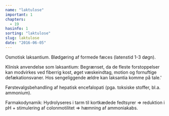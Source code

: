 ```yaml
---
name: "laktulose"
important: 1
chapters:  
  - 19
hasinfo: 1
sorting: "laktulose"
slug: laktulose
date: "2016-06-05"
---
```


Osmotisk laksantium. Blødgøring af formede fæces (latenstid 1-3 døgn).

Klinisk anvendelse som laksantium: Begrænset, da de fleste forstoppelser kan modvirkes ved fiberrig kost, øget væskeindtag, motion og fornuftige defækationsvaner. Hos sengeliggende ældre kan laksantia komme på tale.'

Førstevalgsbehandling af hepatisk encefalopati (pga. toksiske stoffer, bl.a. ammonium).

Farmakodynamik: Hydrolyseres i tarm til kortkædede fedtsyrer => reduktion i pH + stimulering af colonmotilitet => hæmning af ammoniakabs.
